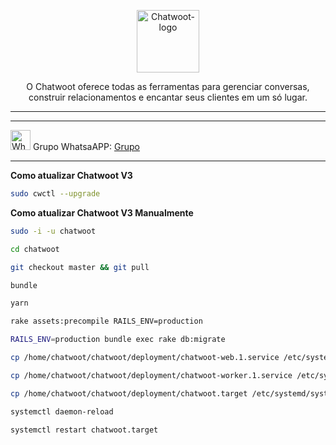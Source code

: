 <p align="center">
	<img src="https://www.chatwoot.com/docs/img/logo.png" alt="Chatwoot-logo" width="100" />	
	<p align="center">O Chatwoot oferece todas as ferramentas para gerenciar conversas, construir relacionamentos e encantar seus clientes em um só lugar.</p>
</p>
<hr />
</p>
<hr />
<p align="left">
	<img src="https://whatsapp.com/favicon.ico" alt="WhatsAPP-logo" width="32" />
	<span>Grupo WhatsaAPP: </span>
	<a href="https://chat.whatsapp.com/CLKge3hmHmmBcIL04mBzmT" target="_blank">Grupo</a>
</p>
<hr />
</p>

**Como atualizar Chatwoot V3**

```bash
sudo cwctl --upgrade
```

**Como atualizar Chatwoot V3 Manualmente**

```bash
sudo -i -u chatwoot
```

```bash
cd chatwoot
```

```bash
git checkout master && git pull
```

```bash
bundle
```

```bash
yarn
```

```bash
rake assets:precompile RAILS_ENV=production
```

```bash
RAILS_ENV=production bundle exec rake db:migrate
```

```bash
cp /home/chatwoot/chatwoot/deployment/chatwoot-web.1.service /etc/systemd/system/chatwoot-web.1.service
```

```bash
cp /home/chatwoot/chatwoot/deployment/chatwoot-worker.1.service /etc/systemd/system/chatwoot-worker.1.service
```

```bash
cp /home/chatwoot/chatwoot/deployment/chatwoot.target /etc/systemd/system/chatwoot.target
```

```bash
systemctl daemon-reload
```

```bash
systemctl restart chatwoot.target
```
